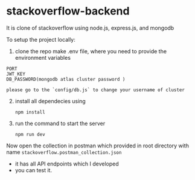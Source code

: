 # stackoverflow-backend
It is clone of stackoverflow using node.js, express.js, and mongodb 

To setup the project locally:
1. clone the repo make .env file, where you need to provide the environment variables
```
PORT 
JWT_KEY
DB_PASSWORD(mongodb atlas cluster password )

please go to the `config/db.js` to change your username of cluster
```

2. install all dependecies using
   ```
   npm install
   ```
3. run the command to start the server
   ```
   npm run dev
   ```

Now open the collection in postman which provided in root directory with name `stackoverflow.postman_collection.json`
- it has all API endpoints which I developed
- you can test it. 

